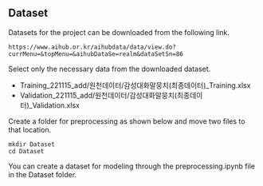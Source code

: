 ## Dataset
Datasets for the project can be downloaded from the following link.
```
https://www.aihub.or.kr/aihubdata/data/view.do?currMenu=&topMenu=&aihubDataSe=realm&dataSetSn=86
```
Select only the necessary data from the downloaded dataset.
- Training_221115_add/원천데이터/감성대화말뭉치(최종데이터)_Training.xlsx
- Validation_221115_add/원천데이터/감성대화말뭉치(최종데이터)_Validation.xlsx

Create a folder for preprocessing as shown below and move two files to that location.
```
mkdir Dataset
cd Dataset
```
You can create a dataset for modeling through the preprocessing.ipynb file in the Dataset folder.

